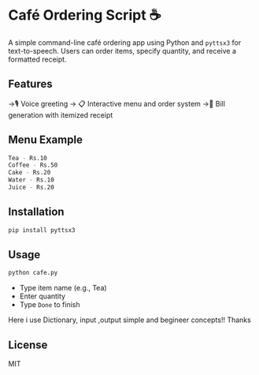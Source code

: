 # Café Ordering Script ☕

A simple command-line café ordering app using Python and `pyttsx3` for text-to-speech. Users can order items, specify quantity, and receive a formatted receipt.

## Features

->🎙️ Voice greeting
-> 📋 Interactive menu and order system
->🧾 Bill generation with itemized receipt

## Menu Example

```bash
Tea - Rs.10
Coffee - Rs.50
Cake - Rs.20
Water - Rs.10
Juice - Rs.20
```
## Installation

```bash
pip install pyttsx3
```

## Usage

```bash
python cafe.py
```

* Type item name (e.g., Tea)
* Enter quantity
* Type `Done` to finish

Here i use Dictionary, input ,output simple and begineer concepts!! 
Thanks

## License

MIT

